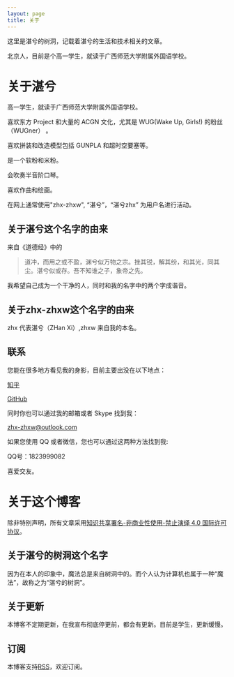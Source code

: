 ```yaml
---
layout: page
title: 关于
---
```

这里是湛兮的树洞，记载着湛兮的生活和技术相关的文章。

北京人，目前是个高一学生，就读于广西师范大学附属外国语学校。
# 关于湛兮
高一学生，就读于广西师范大学附属外国语学校。

喜欢东方 Project 和大量的 ACGN 文化，尤其是 WUG(Wake Up, Girls!) 的粉丝（WUGner） 。

喜欢拼装和改造模型包括 GUNPLA 和超时空要塞等。

是一个软粉和米粉。

会吹奏半音阶口琴。

喜欢作曲和绘画。

在网上通常使用"zhx-zhxw", “湛兮”，“湛兮zhx” 为用户名进行活动。
## 关于湛兮这个名字的由来
来自《道德经》中的

>道冲，而用之或不盈，渊兮似万物之宗。挫其锐，解其纷，和其光，同其尘。湛兮似或存。吾不知谁之子，象帝之先。
 
我希望自己成为一个干净的人，同时和我的名字中的两个字成谐音。
## 关于zhx-zhxw这个名字的由来
zhx 代表湛兮（ZHan Xi）,zhxw 来自我的本名。
## 联系
您能在很多地方看见我的身影，目前主要出没在以下地点：

[知乎](https://www.zhihu.com/people/cleanxd/activities)

[GitHub](https://github.com/zhx-zhxw)

同时你也可以通过我的邮箱或者 Skype 找到我：

[zhx-zhxw@outlook.com](mailto:zhx-zhxw@outlook.com)

如果您使用 QQ 或者微信，您也可以通过这两种方法找到我:

QQ号：1823999082

喜爱交友。
# 关于这个博客
除非特别声明，所有文章采用[知识共享署名-非商业性使用-禁止演绎 4.0 国际许可协议](https://creativecommons.org/licenses/by-nc-nd/4.0/)。
## 关于湛兮的树洞这个名字
因为在本人的印象中，魔法总是来自树洞中的。而个人认为计算机也属于一种“魔法”，故称之为“湛兮的树洞”。
## 关于更新
本博客不定期更新，在我宣布彻底停更前，都会有更新。目前是学生，更新缓慢。
## 订阅
本博客支持[RSS](/atom.xml)，欢迎订阅。

